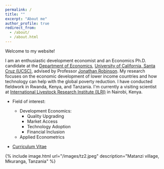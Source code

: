 ```yaml
---
permalink: /
title: ""
excerpt: "About me"
author_profile: true
redirect_from: 
  - /about/
  - /about.html
---
```








Welcome to my website! 


I am an enthusiastic development economist and an Economics Ph.D. candidate at the [Department of Economics](https://economics.ucsc.edu/), [University of California, Santa Cruz (UCSC)](https://www.ucsc.edu/), advised by Professor [Jonathan Robinson](https://people.ucsc.edu/~jmrtwo/). My research focuses on the economic development of lower income countries and how technology can help with the global poverty reduction. I have conducted fieldwork in Rwanda, Kenya, and Tanzania. I'm currently a visiting scientist at [International Livestock Research Institute (ILRI)](https://www.ilri.org/) in Nairobi, Kenya.


* Field of interest: 
	* Development Economics: 
		* Quality Upgrading
		* Market Access
		* Technology Adoption
		* Financial Inclusion
	* Applied Econometrics

* [Curriculum Vitae](/files/CV_GuanghongXu.pdf)


{% include image.html url="/images/tz2.jpeg" description="Matanzi village, Mkuranga, Tanzania" %}
